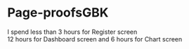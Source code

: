 # Page-proofsGBK

I spend less than 3 hours for Register screen                  
12 hours for Dashboard screen and 6 hours for Chart screen
